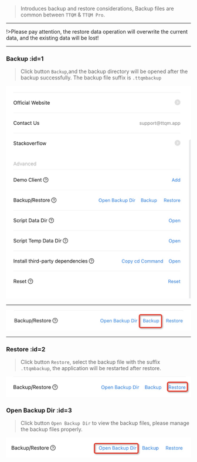 > Introduces backup and restore considerations, Backup files are common between `TTQM` & `TTQM Pro`.

---

!>Please pay attention, the restore data operation will overwrite the current data, and the existing data will be lost!

---

### Backup :id=1

> Click button `Backup`,and the backup directory will be opened after the backup successfully. The backup file suffix is `.ttqmbackup`

![1](_media/backup-and-restore/1.jpg ':size=600')

---

![2](_media/backup-and-restore/2.jpg ':size=600')

---

### Restore :id=2

> Click button `Restore`, select the backup file with the suffix `.ttqmbackup`, the application will be restarted after restore.

![3](_media/backup-and-restore/3.jpg ':size=600')

### Open Backup Dir :id=3

> Click button `Open Backup Dir` to view the backup files, please manage the backup files properly.

![4](_media/backup-and-restore/4.jpg ':size=600')
